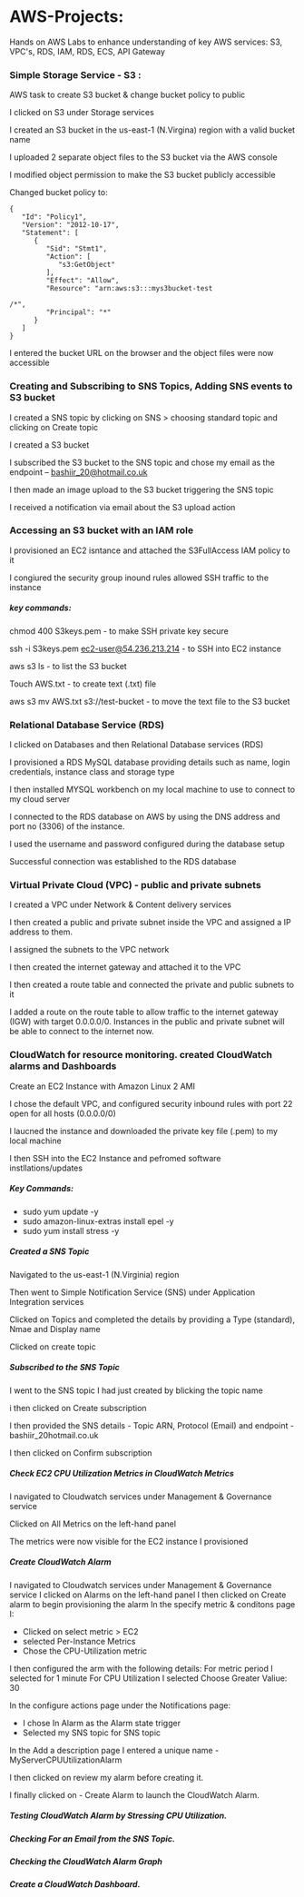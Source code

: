 # AWS-Projects: 
Hands on AWS Labs to enhance understanding of key AWS services: S3, VPC's, RDS, IAM, RDS, ECS, API Gateway

### Simple Storage Service - S3 :

AWS task to create S3 bucket & change bucket policy to public  

I clicked on S3 under Storage services

I created an S3 bucket in the us-east-1 (N.Virgina) region with a valid bucket name

I uploaded 2 separate object files to the S3 bucket via the AWS console  

I modified object permission to make the S3 bucket publicly accessible  

Changed bucket policy to: 

```
{ 
   "Id": "Policy1", 
   "Version": "2012-10-17", 
   "Statement": [ 
      { 
         "Sid": "Stmt1", 
         "Action": [ 
            "s3:GetObject" 
         ], 
         "Effect": "Allow", 
         "Resource": "arn:aws:s3:::mys3bucket-test 

/*", 
         "Principal": "*" 
      } 
   ] 
} 
```

I entered the bucket URL on the browser and the object files were now accessible


### Creating and Subscribing to SNS Topics, Adding SNS events to S3 bucket

I created a SNS topic by clicking on SNS > choosing standard topic and clicking on Create topic  

I created a S3 bucket  

I subscribed the S3 bucket to the SNS topic and chose my email as the endpoint – bashiir_20@hotmail.co.uk  

I then made an image upload to the S3 bucket triggering the SNS topic  

I received a notification via email about the S3 upload action


### Accessing an S3 bucket with an IAM role

I provisioned an EC2 isntance and attached the S3FullAccess IAM policy to it

I congiured the security group inound rules allowed SSH traffic to the instance


##### key commands:

chmod 400 S3keys.pem - to make SSH private key secure  

ssh -i S3keys.pem ec2-user@54.236.213.214 - to SSH into EC2 instance  

aws s3 ls - to list the S3 bucket  

Touch AWS.txt - to create text (.txt) file  

aws s3 mv AWS.txt s3://test-bucket - to move the text file to the S3 bucket


### Relational Database Service (RDS)

I clicked on Databases and then Relational Database services (RDS)

I provisioned a RDS MySQL database providing details such as name, login credentials, instance class and storage type 

I then installed MYSQL workbench on my local machine to use to connect to my cloud server 

I connected to the RDS database on AWS by using the DNS address and port no (3306) of the instance. 

I used the username and password configured during the database setup 

Successful connection was established to the RDS database


### Virtual Private Cloud (VPC) - public and private subnets

I created a VPC under Network & Content delivery services  

I then created a public and private subnet inside the VPC and assigned a IP address to them. 

I assigned the subnets to the VPC network 

I then created the internet gateway and attached it to the VPC

I then created a route table and connected the private and public subnets to it  

I added a route on the route table to allow traffic to the internet gateway (IGW) with target 0.0.0.0/0. Instances in the public and private subnet will be able to connect to the internet now. 



### CloudWatch for resource monitoring. created CloudWatch alarms and Dashboards

Create an EC2 Instance with Amazon Linux 2 AMI

I chose the default VPC, and configured security inbound rules with port 22 open for all hosts (0.0.0.0/0)

I laucned the instance and downloaded the private key file (.pem) to my local machine

I then SSH into the EC2 Instance and pefromed software instllations/updates

##### Key Commands: 
- sudo yum update -y
- sudo amazon-linux-extras install epel -y
- sudo yum install stress -y 


##### Created a SNS Topic
Navigated to the us-east-1 (N.Virginia) region

Then went to Simple Notification Service (SNS) under Application Integration services

Clicked on Topics and completed the details by providing a Type (standard), Nmae and Display name

Clicked on create topic


##### Subscribed to the SNS Topic
I went to the SNS topic I had just created by blicking the topic name

i then clicked on Create subscription

I then provided the SNS details - Topic ARN, Protocol (Email) and endpoint - bashiir_20hotmail.co.uk

I then clicked on Confirm subscription


##### Check EC2 CPU Utilization Metrics in CloudWatch Metrics
I navigated to Cloudwatch services under Management & Governance service

Clicked on All Metrics on the left-hand panel

The metrics were now visible for the EC2 instance I provisioned 


##### Create CloudWatch Alarm

I navigated to Cloudwatch services under Management & Governance service
I clicked on Alarms on the left-hand panel
I then clicked on Create alarm to begin provisioning the alarm
In the specify metric & conditons page I: 

- Clicked on select metric > EC2 
- selected Per-Instance Metrics
- Chose the CPU-Utilization metric

I then configured the arm with the following details:
For metric period I selected for 1 minute
For CPU Utilization I selected Choose Greater
Valiue: 30

In the configure actions page under the Notifications page: 
- I chose In Alarm as the Alarm state trigger 
- Selected my SNS topic for SNS topic

In the Add a description page I entered a unique name - MyServerCPUUtilizationAlarm

I then clicked on review my alarm before creating it. 

I finally clicked on - Create Alarm to launch the CloudWatch Alarm. 


##### Testing CloudWatch Alarm by Stressing CPU Utilization. 

##### Checking For an Email from the SNS Topic. 

##### Checking the CloudWatch Alarm Graph 

##### Create a CloudWatch Dashboard. 



 



 
